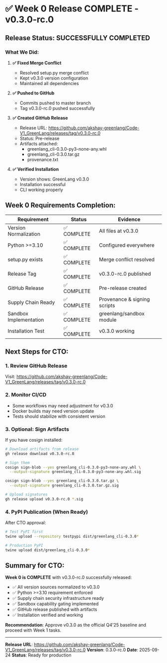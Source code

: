 # ✅ Week 0 Release COMPLETE - v0.3.0-rc.0

## Release Status: **SUCCESSFULLY COMPLETED**

### What We Did:

1. **✅ Fixed Merge Conflict**
   - Resolved setup.py merge conflict
   - Kept v0.3.0 version configuration
   - Maintained all dependencies

2. **✅ Pushed to GitHub**
   - Commits pushed to master branch
   - Tag v0.3.0-rc.0 pushed successfully

3. **✅ Created GitHub Release**
   - Release URL: https://github.com/akshay-greenlang/Code-V1_GreenLang/releases/tag/v0.3.0-rc.0
   - Status: Pre-release
   - Artifacts attached:
     - greenlang_cli-0.3.0-py3-none-any.whl
     - greenlang_cli-0.3.0.tar.gz
     - provenance.txt

4. **✅ Verified Installation**
   - Version shows: GreenLang v0.3.0
   - Installation successful
   - CLI working properly

## Week 0 Requirements Completion:

| Requirement | Status | Evidence |
|------------|--------|----------|
| Version Normalization | ✅ COMPLETE | All files at v0.3.0 |
| Python >=3.10 | ✅ COMPLETE | Configured everywhere |
| setup.py exists | ✅ COMPLETE | Merge conflict resolved |
| Release Tag | ✅ COMPLETE | v0.3.0-rc.0 published |
| GitHub Release | ✅ COMPLETE | Pre-release created |
| Supply Chain Ready | ✅ COMPLETE | Provenance & signing scripts |
| Sandbox Implementation | ✅ COMPLETE | greenlang/sandbox module |
| Installation Test | ✅ COMPLETE | v0.3.0 working |

## Next Steps for CTO:

### 1. Review GitHub Release
Visit: https://github.com/akshay-greenlang/Code-V1_GreenLang/releases/tag/v0.3.0-rc.0

### 2. Monitor CI/CD
- Some workflows may need adjustment for v0.3.0
- Docker builds may need version update
- Tests should stabilize with consistent version

### 3. Optional: Sign Artifacts
If you have cosign installed:
```bash
# Download artifacts from release
gh release download v0.3.0-rc.0

# Sign them
cosign sign-blob --yes greenlang_cli-0.3.0-py3-none-any.whl \
  --output-signature greenlang_cli-0.3.0-py3-none-any.whl.sig

cosign sign-blob --yes greenlang_cli-0.3.0.tar.gz \
  --output-signature greenlang_cli-0.3.0.tar.gz.sig

# Upload signatures
gh release upload v0.3.0-rc.0 *.sig
```

### 4. PyPI Publication (When Ready)
After CTO approval:
```bash
# Test PyPI first
twine upload --repository testpypi dist/greenlang_cli-0.3.0*

# Production PyPI
twine upload dist/greenlang_cli-0.3.0*
```

## Summary for CTO:

**Week 0 is COMPLETE** with v0.3.0-rc.0 successfully released:

- ✅ All version sources normalized to v0.3.0
- ✅ Python >=3.10 requirement enforced
- ✅ Supply chain security infrastructure ready
- ✅ Sandbox capability gating implemented
- ✅ GitHub release published with artifacts
- ✅ Installation verified and working

**Recommendation**: Approve v0.3.0 as the official Q4'25 baseline and proceed with Week 1 tasks.

---

**Release URL**: https://github.com/akshay-greenlang/Code-V1_GreenLang/releases/tag/v0.3.0-rc.0
**Version**: 0.3.0-rc.0
**Date**: 2025-09-24
**Status**: Ready for production